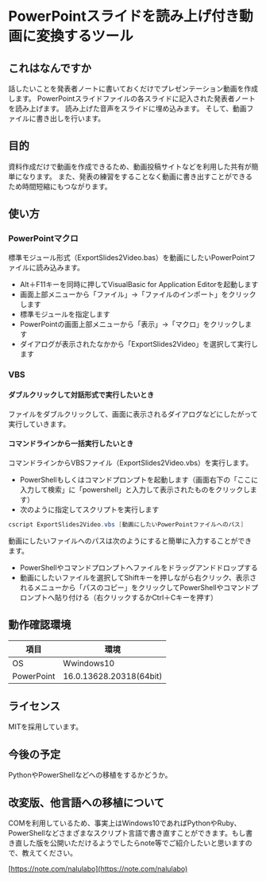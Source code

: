 # PowerPointスライドを読み上げ付き動画に変換するツール

## これはなんですか

話したいことを発表者ノートに書いておくだけでプレゼンテーション動画を作成します。
PowerPointスライドファイルの各スライドに記入された発表者ノートを読み上げます。
読み上げた音声をスライドに埋め込みます。
そして、動画ファイルに書き出しを行います。

## 目的

資料作成だけで動画を作成できるため、動画投稿サイトなどを利用した共有が簡単になります。
また、発表の練習をすることなく動画に書き出すことができるため時間短縮にもつながります。

## 使い方

### PowerPointマクロ

標準モジュール形式（ExportSlides2Video.bas）を動画にしたいPowerPointファイルに読み込みます。

+ Alt＋F11キーを同時に押してVisualBasic for Application Editorを起動します
+ 画面上部メニューから「ファイル」→「ファイルのインポート」をクリックします
+ 標準モジュールを指定します
+ PowerPointの画面上部メニューから「表示」→「マクロ」をクリックします
+ ダイアログが表示されたなかから「ExportSlides2Video」を選択して実行します

### VBS

#### ダブルクリックして対話形式で実行したいとき

ファイルをダブルクリックして、画面に表示されるダイアログなどにしたがって実行していきます。

#### コマンドラインから一括実行したいとき

コマンドラインからVBSファイル（ExportSlides2Video.vbs）を実行します。

+ PowerShellもしくはコマンドプロンプトを起動します（画面右下の「ここに入力して検索」に「powershell」と入力して表示されたものをクリックします）
+ 次のように指定してスクリプトを実行します

```powershell
cscript ExportSlides2Video.vbs [動画にしたいPowerPointファイルへのパス]
```

動画にしたいファイルへのパスは次のようにすると簡単に入力することができます。

+ PowerShellやコマンドプロンプトへファイルをドラッグアンドドロップする
+ 動画にしたいファイルを選択してShiftキーを押しながら右クリック、表示されるメニューから「パスのコピー」をクリックしてPowerShellやコマンドプロンプトへ貼り付ける（右クリックするかCtrl＋Cキーを押す）

## 動作確認環境

項目|環境
----|----
OS|Wwindows10
PowerPoint|16.0.13628.20318(64bit)

## ライセンス

MITを採用しています。

## 今後の予定

PythonやPowerShellなどへの移植をするかどうか。

## 改変版、他言語への移植について

COMを利用しているため、事実上はWindows10であればPythonやRuby、PowerShellなどさまざまなスクリプト言語で書き直すことができます。もし書き直した版を公開いただけるようでしたらnote等でご紹介したいと思いますので、教えてください。

[https://note.com/nalulabo](https://note.com/nalulabo)
